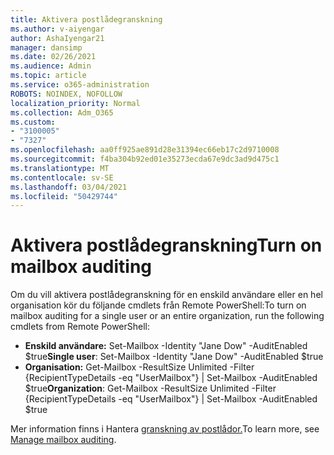 ```yaml
---
title: Aktivera postlådegranskning
ms.author: v-aiyengar
author: AshaIyengar21
manager: dansimp
ms.date: 02/26/2021
ms.audience: Admin
ms.topic: article
ms.service: o365-administration
ROBOTS: NOINDEX, NOFOLLOW
localization_priority: Normal
ms.collection: Adm_O365
ms.custom:
- "3100005"
- "7327"
ms.openlocfilehash: aa0ff925ae891d28e31394ec66eb17c2d9710008
ms.sourcegitcommit: f4ba304b92ed01e35273ecda67e9dc3ad9d475c1
ms.translationtype: MT
ms.contentlocale: sv-SE
ms.lasthandoff: 03/04/2021
ms.locfileid: "50429744"
---
```

# <a name="turn-on-mailbox-auditing"></a><span data-ttu-id="80c16-102">Aktivera postlådegranskning</span><span class="sxs-lookup"><span data-stu-id="80c16-102">Turn on mailbox auditing</span></span>

<span data-ttu-id="80c16-103">Om du vill aktivera postlådegranskning för en enskild användare eller en hel organisation kör du följande cmdlets från Remote PowerShell:</span><span class="sxs-lookup"><span data-stu-id="80c16-103">To turn on mailbox auditing for a single user or an entire organization, run the following cmdlets from Remote PowerShell:</span></span>

- <span data-ttu-id="80c16-104">**Enskild användare:** Set-Mailbox -Identity "Jane Dow" -AuditEnabled $true</span><span class="sxs-lookup"><span data-stu-id="80c16-104">**Single user**: Set-Mailbox -Identity "Jane Dow" -AuditEnabled $true</span></span>
- <span data-ttu-id="80c16-105">**Organisation:** Get-Mailbox -ResultSize Unlimited -Filter {RecipientTypeDetails -eq "UserMailbox"} | Set-Mailbox -AuditEnabled $true</span><span class="sxs-lookup"><span data-stu-id="80c16-105">**Organization**: Get-Mailbox -ResultSize Unlimited -Filter {RecipientTypeDetails -eq "UserMailbox"} | Set-Mailbox -AuditEnabled $true</span></span>

<span data-ttu-id="80c16-106">Mer information finns i Hantera [granskning av postlådor.](https://go.microsoft.com/fwlink/?linkid=2103668)</span><span class="sxs-lookup"><span data-stu-id="80c16-106">To learn more, see [Manage mailbox auditing](https://go.microsoft.com/fwlink/?linkid=2103668).</span></span>